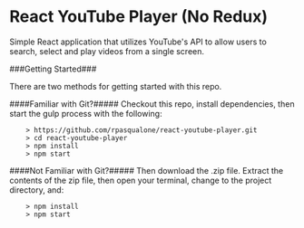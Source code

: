 # React YouTube Player (No Redux)

Simple React application that utilizes YouTube's API to allow users to search, select and play videos from a single screen.

###Getting Started###

There are two methods for getting started with this repo.

####Familiar with Git?#####
Checkout this repo, install dependencies, then start the gulp process with the following:

```
	> https://github.com/rpasqualone/react-youtube-player.git
	> cd react-youtube-player
	> npm install
	> npm start
```

####Not Familiar with Git?#####
Then download the .zip file.  Extract the contents of the zip file, then open your terminal, change to the project directory, and:

```
	> npm install
	> npm start
```
